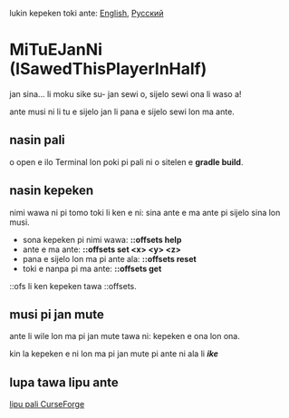 lukin kepeken toki ante: [English](../master/README.md "View in English"), [Русский](../master/README.ru-RU.md "Смотреть на русском")


# MiTuEJanNi (ISawedThisPlayerInHalf)
jan sina... li moku sike su- jan sewi o, sijelo sewi ona li waso a!

ante musi ni li tu e sijelo jan li pana e sijelo sewi lon ma ante.


## nasin pali
o open e ilo Terminal lon poki pi pali ni o sitelen e **gradle build**.

  
## nasin kepeken
nimi wawa ni pi tomo toki li ken e ni: sina ante e ma ante pi sijelo sina lon musi.

* sona kepeken pi nimi wawa: **::offsets help**
* ante e ma ante: **::offsets set \<x> \<y> \<z>**
* pana e sijelo lon ma pi ante ala: **::offsets reset**
* toki e nanpa pi ma ante: **::offsets get**

::ofs li ken kepeken tawa ::offsets.


## musi pi jan mute
ante li wile lon ma pi jan mute tawa ni: kepeken e ona lon ona.

kin la kepeken e ni lon ma pi jan mute pi ante ni ala li **_ike_**


## lupa tawa lipu ante
[lipu pali CurseForge](https://www.curseforge.com/minecraft/mc-mods/i-sawed-this-player-in-half "lipu pali pi ante I Sawed This Player In Half! lon lipu CurseForge")
